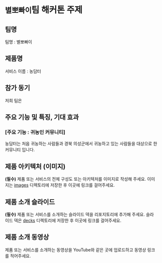 # `별뽀빠이`팀 해커톤 주제

## 팀명

팀명 : 별뽀빠이

## 제품명

서비스 이름 :  농담터

## 참가 동기

저희 팀은 

## 주요 기능 및 특징, 기대 효과

### [주요 기능 : 귀농인 커뮤니티]

농담터는 처음 귀농하는 사람들과 경북 의성군에서 귀농하고 있는 사람들을 대상으로 한 커뮤니티 입니다.



## 제품 아키텍처 (이미지)

**(필수)** 제품 또는 서비스의 전체 구성도 또는 아키텍처를 이미지로 작성해 주세요. 이미지는 [images](./images) 디렉토리에 저장한 후 이곳에 링크를 걸어주세요.

## 제품 소개 슬라이드

**(필수)** 제품 또는 서비스를 소개하는 슬라이드 덱을 리포지토리에 추가해 주세요. 슬라이드 덱은 [decks](./decks) 디렉토리에 저장한 후 이곳에 링크를 걸어주세요.

## 제품 소개 동영상

제품 또는 서비스를 소개하는 동영상을 YouTube와 같은 곳에 업로드하고 동영상 링크를 적어주세요.
